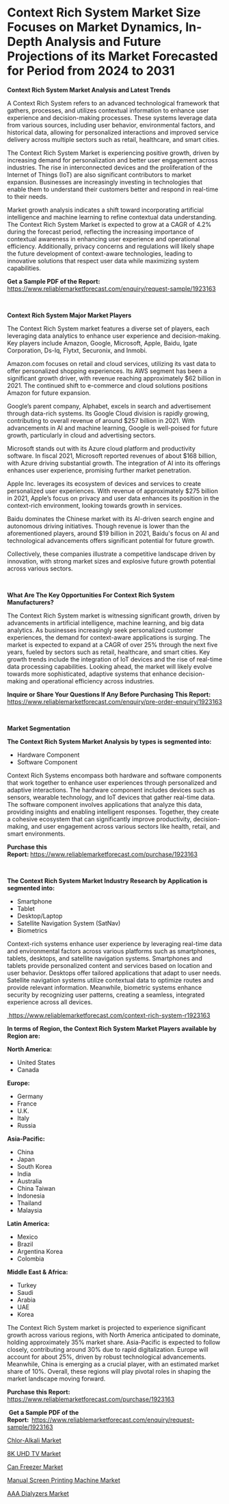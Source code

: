 <p><h1>Context Rich System Market Size Focuses on Market Dynamics, In-Depth Analysis and Future Projections of its Market Forecasted for Period from 2024 to 2031</h1></p><p><strong>Context Rich System Market Analysis and Latest Trends</strong></p>
<p><p>A Context Rich System refers to an advanced technological framework that gathers, processes, and utilizes contextual information to enhance user experience and decision-making processes. These systems leverage data from various sources, including user behavior, environmental factors, and historical data, allowing for personalized interactions and improved service delivery across multiple sectors such as retail, healthcare, and smart cities.</p><p>The Context Rich System Market is experiencing positive growth, driven by increasing demand for personalization and better user engagement across industries. The rise in interconnected devices and the proliferation of the Internet of Things (IoT) are also significant contributors to market expansion. Businesses are increasingly investing in technologies that enable them to understand their customers better and respond in real-time to their needs.</p><p>Market growth analysis indicates a shift toward incorporating artificial intelligence and machine learning to refine contextual data understanding. The Context Rich System Market is expected to grow at a CAGR of 4.2% during the forecast period, reflecting the increasing importance of contextual awareness in enhancing user experience and operational efficiency. Additionally, privacy concerns and regulations will likely shape the future development of context-aware technologies, leading to innovative solutions that respect user data while maximizing system capabilities.</p></p>
<p><strong>Get a Sample PDF of the Report:&nbsp;</strong> <a href="https://www.reliablemarketforecast.com/enquiry/request-sample/1923163?utm_campaign=1169&utm_medium=2&utm_source=Github&utm_content=ia&utm_term=24102024&utm_id=context-rich-system">https://www.reliablemarketforecast.com/enquiry/request-sample/1923163</a></p>
<p>&nbsp;</p>
<p><strong>Context Rich System Major Market Players</strong></p>
<p><p>The Context Rich System market features a diverse set of players, each leveraging data analytics to enhance user experience and decision-making. Key players include Amazon, Google, Microsoft, Apple, Baidu, Igate Corporation, Ds-Iq, Flytxt, Securonix, and Inmobi.</p><p>Amazon.com focuses on retail and cloud services, utilizing its vast data to offer personalized shopping experiences. Its AWS segment has been a significant growth driver, with revenue reaching approximately $62 billion in 2021. The continued shift to e-commerce and cloud solutions positions Amazon for future expansion.</p><p>Google’s parent company, Alphabet, excels in search and advertisement through data-rich systems. Its Google Cloud division is rapidly growing, contributing to overall revenue of around $257 billion in 2021. With advancements in AI and machine learning, Google is well-poised for future growth, particularly in cloud and advertising sectors.</p><p>Microsoft stands out with its Azure cloud platform and productivity software. In fiscal 2021, Microsoft reported revenues of about $168 billion, with Azure driving substantial growth. The integration of AI into its offerings enhances user experience, promising further market penetration.</p><p>Apple Inc. leverages its ecosystem of devices and services to create personalized user experiences. With revenue of approximately $275 billion in 2021, Apple’s focus on privacy and user data enhances its position in the context-rich environment, looking towards growth in services.</p><p>Baidu dominates the Chinese market with its AI-driven search engine and autonomous driving initiatives. Though revenue is lower than the aforementioned players, around $19 billion in 2021, Baidu's focus on AI and technological advancements offers significant potential for future growth.</p><p>Collectively, these companies illustrate a competitive landscape driven by innovation, with strong market sizes and explosive future growth potential across various sectors.</p></p>
<p>&nbsp;</p>
<p><strong>What Are The Key Opportunities For Context Rich System Manufacturers?</strong></p>
<p><p>The Context Rich System market is witnessing significant growth, driven by advancements in artificial intelligence, machine learning, and big data analytics. As businesses increasingly seek personalized customer experiences, the demand for context-aware applications is surging. The market is expected to expand at a CAGR of over 25% through the next five years, fueled by sectors such as retail, healthcare, and smart cities. Key growth trends include the integration of IoT devices and the rise of real-time data processing capabilities. Looking ahead, the market will likely evolve towards more sophisticated, adaptive systems that enhance decision-making and operational efficiency across industries.</p></p>
<p><strong>Inquire or Share Your Questions If Any Before Purchasing This Report:</strong> <a href="https://www.reliablemarketforecast.com/enquiry/pre-order-enquiry/1923163?utm_campaign=1169&utm_medium=2&utm_source=Github&utm_content=ia&utm_term=24102024&utm_id=context-rich-system">https://www.reliablemarketforecast.com/enquiry/pre-order-enquiry/1923163</a></p>
<p>&nbsp;</p>
<p><strong>Market Segmentation</strong></p>
<p><strong>The Context Rich System Market Analysis by types is segmented into:</strong></p>
<p><ul><li>Hardware Component</li><li>Software Component</li></ul></p>
<p><p>Context Rich Systems encompass both hardware and software components that work together to enhance user experiences through personalized and adaptive interactions. The hardware component includes devices such as sensors, wearable technology, and IoT devices that gather real-time data. The software component involves applications that analyze this data, providing insights and enabling intelligent responses. Together, they create a cohesive ecosystem that can significantly improve productivity, decision-making, and user engagement across various sectors like health, retail, and smart environments.</p></p>
<p><strong>Purchase this Report:&nbsp;</strong><a href="https://www.reliablemarketforecast.com/purchase/1923163?utm_campaign=1169&utm_medium=2&utm_source=Github&utm_content=ia&utm_term=24102024&utm_id=context-rich-system">https://www.reliablemarketforecast.com/purchase/1923163</a></p>
<p>&nbsp;</p>
<p><strong>The Context Rich System Market Industry Research by Application is segmented into:</strong></p>
<p><ul><li>Smartphone</li><li>Tablet</li><li>Desktop/Laptop</li><li>Satellite Navigation System (SatNav)</li><li>Biometrics</li></ul></p>
<p><p>Context-rich systems enhance user experience by leveraging real-time data and environmental factors across various platforms such as smartphones, tablets, desktops, and satellite navigation systems. Smartphones and tablets provide personalized content and services based on location and user behavior. Desktops offer tailored applications that adapt to user needs. Satellite navigation systems utilize contextual data to optimize routes and provide relevant information. Meanwhile, biometric systems enhance security by recognizing user patterns, creating a seamless, integrated experience across all devices.</p></p>
<p><a href="https://www.reliablemarketforecast.com/context-rich-system-r1923163?utm_campaign=1169&utm_medium=2&utm_source=Github&utm_content=ia&utm_term=24102024&utm_id=context-rich-system">&nbsp;https://www.reliablemarketforecast.com/context-rich-system-r1923163</a></p>
<p><strong>In terms of Region, the Context Rich System Market Players available by Region are:</strong></p>
<p>
    <p> <strong> North America: </strong>
        <ul>
            <li>United States</li>
            <li>Canada</li>
        </ul>
        </p> 
    <p> <strong> Europe: </strong>
        <ul>
            <li>Germany</li>
            <li>France</li>
            <li>U.K.</li>
            <li>Italy</li>
            <li>Russia</li>
        </ul>
        </p> 
    <p> <strong> Asia-Pacific: </strong>
        <ul>
            <li>China</li>
            <li>Japan</li>
            <li>South Korea</li>
            <li>India</li>
            <li>Australia</li>
            <li>China Taiwan</li>
            <li>Indonesia</li>
            <li>Thailand</li>
            <li>Malaysia</li>
        </ul>
        </p> 
    <p> <strong> Latin America: </strong>
        <ul>
            <li>Mexico</li>
            <li>Brazil</li>
            <li>Argentina Korea</li>
            <li>Colombia</li>
        </ul>
        </p> 
    <p> <strong> Middle East & Africa: </strong>
        <ul>
            <li>Turkey</li>
            <li>Saudi</li>
            <li>Arabia</li>
            <li>UAE</li>
            <li>Korea</li>
        </ul>
    </p>
    </p>
<p><p>The Context Rich System market is projected to experience significant growth across various regions, with North America anticipated to dominate, holding approximately 35% market share. Asia-Pacific is expected to follow closely, contributing around 30% due to rapid digitalization. Europe will account for about 25%, driven by robust technological advancements. Meanwhile, China is emerging as a crucial player, with an estimated market share of 10%. Overall, these regions will play pivotal roles in shaping the market landscape moving forward.</p></p>
<p><strong>Purchase this Report: </strong><a href="https://www.reliablemarketforecast.com/purchase/1923163?utm_campaign=1169&utm_medium=2&utm_source=Github&utm_content=ia&utm_term=24102024&utm_id=context-rich-system">https://www.reliablemarketforecast.com/purchase/1923163</a></p>
<p>&nbsp;<strong>Get a Sample PDF of the Report:&nbsp;&nbsp;</strong><a href="https://www.reliablemarketforecast.com/enquiry/request-sample/1923163?utm_campaign=1169&utm_medium=2&utm_source=Github&utm_content=ia&utm_term=24102024&utm_id=context-rich-system">https://www.reliablemarketforecast.com/enquiry/request-sample/1923163</a></p>
<p><strong></strong></p>
<p><p><a href="https://github.com/nenitafam9o0/Market-Research-Report-List-1/blob/main/chlor-alkali-market.md?utm_campaign=1169&utm_medium=2&utm_source=Github&utm_content=ia&utm_term=24102024&utm_id=context-rich-system">Chlor-Alkali Market</a></p><p><a href="https://www.linkedin.com/pulse/8k-uhd-tv-market-size-status-forecast-2024-2031-magnum-market-wpc0e?utm_campaign=1169&utm_medium=2&utm_source=Github&utm_content=ia&utm_term=24102024&utm_id=context-rich-system">8K UHD TV Market</a></p><p><a href="https://issuu.com/reportprime-2/docs/can-freezer-market-size-2030.pptx_a37412e845fcdd?utm_campaign=1169&utm_medium=2&utm_source=Github&utm_content=ia&utm_term=24102024&utm_id=context-rich-system">Can Freezer Market</a></p><p><a href="https://issuu.com/reportprime-2/docs/manual-screen-printing-machine-mark_6d56ffc142a514?utm_campaign=1169&utm_medium=2&utm_source=Github&utm_content=ia&utm_term=24102024&utm_id=context-rich-system">Manual Screen Printing Machine Market</a></p><p><a href="https://github.com/bailee2qhthar/Market-Research-Report-List-1/blob/main/aaa-dialyzers-market.md?utm_campaign=1169&utm_medium=2&utm_source=Github&utm_content=ia&utm_term=24102024&utm_id=context-rich-system">AAA Dialyzers Market</a></p></p>